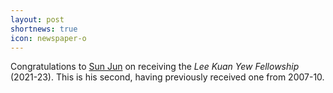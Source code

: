 ```yaml
---
layout: post
shortnews: true
icon: newspaper-o
---
```


Congratulations to <a href="https://sunjun.site/" target="_new">Sun Jun</a> on receiving the <em>Lee Kuan Yew Fellowship</em> (2021-23). This is his second, having previously received one from 2007-10.